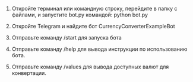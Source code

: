 1. Откройте терминал или командную строку, перейдите в папку с файлами, и запустите bot.py командой: python bot.py

2. Откройте Telegram и найдите бот CurrencyConverterExampleBot

3. Отправьте команду /start для запуска бота

4. Отправьте команду /help для вывода инструкции по использованию бота.

5. Отправьте команду /values для вывода доступных валют для конвертации.

